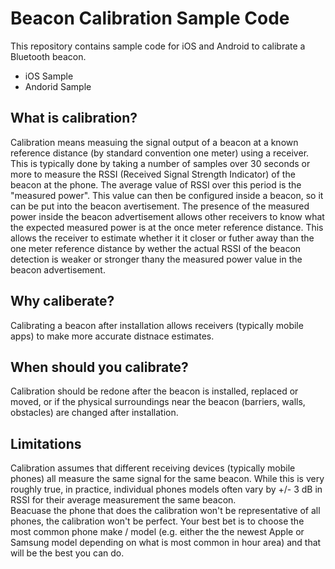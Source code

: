 # Beacon Calibration Sample Code

This repository contains sample code for iOS and Android to calibrate a Bluetooth beacon.

* iOS Sample
* Andorid Sample

## What is calibration?

Calibration means measuing the signal output of a beacon at a known reference distance (by standard convention one meter) using a receiver.  This is typically done by taking a number of samples over 30 seconds or more to measure the RSSI (Received Signal Strength Indicator)  of the beacon at the phone. 
The average value of RSSI over this period is the "measured power".  This value can then be configured inside a beacon, so it can be put into the beacon avertisement.  The presence of the measured power inside the beacon advertisement allows other receivers to know what the expected measured power is at the once meter reference distance.
This allows the receiver to estimate whether it it closer or futher away than the one meter reference distance by wether the actual RSSI of the beacon detection is weaker or stronger thany the measured power value in the beacon advertisement.

## Why caliberate?

Calibrating a beacon after installation allows receivers (typically mobile apps) to make more accurate distnace estimates.  

## When should you calibrate?

Calibration should be redone after the beacon is installed, replaced or moved, or if the physical surroundings near the beacon (barriers, walls, obstacles) are changed after installation.

## Limitations

Calibration assumes that different receiving devices (typically mobile phones) all measure the same signal for the same beacon.  While this is very roughly true, in practice, individual phones models often vary by +/- 3 dB in RSSI for their average measurement the same beacon.  
Beacuase the phone that does the calibration won't be representative of all phones, the calibration won't be perfect.  Your best bet is to choose the most common phone make / model (e.g. either the the newest Apple or Samsung model depending on what is most common in hour area) and that will be the best you can do.


